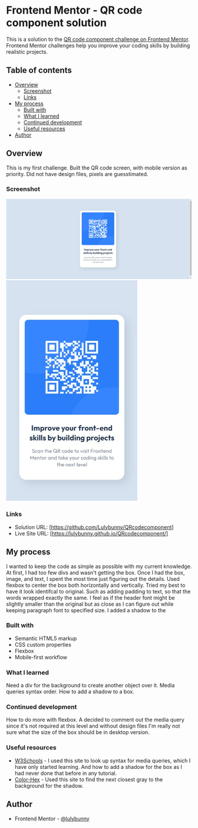 # Frontend Mentor - QR code component solution

This is a solution to the [QR code component challenge on Frontend Mentor](https://www.frontendmentor.io/challenges/qr-code-component-iux_sIO_H). Frontend Mentor challenges help you improve your coding skills by building realistic projects. 

## Table of contents

- [Overview](#overview)
  - [Screenshot](#screenshot)
  - [Links](#links)
- [My process](#my-process)
  - [Built with](#built-with)
  - [What I learned](#what-i-learned)
  - [Continued development](#continued-development)
  - [Useful resources](#useful-resources)
- [Author](#author)


## Overview

 This is my first challenge. Built the QR code screen, with mobile version as priority. Did not have design files, pixels are guesstimated. 

### Screenshot

![](./images/desktop.png)
![](./images/mobile.png)


### Links

- Solution URL: [https://github.com/Lulybunny/QRcodecomponent]
- Live Site URL: [https://lulybunny.github.io/QRcodecomponent/]

## My process

I wanted to keep the code as simple as possible with my current knowledge. At first, I had too few divs and wasn't getting the box.  Once I had the box, image, and text, I spent the most time just figuring out the details. Used flexbox to center the box both horizontally and vertically. Tried my best to have it look identifcal to original. Such as adding padding to text, so that the words wrapped exactly the same. I feel as if the header font might be slightly smaller than the original but as close as I can figure out while keeping paragraph font to specified size. I added a shadow to the 

### Built with

- Semantic HTML5 markup
- CSS custom properties
- Flexbox
- Mobile-first workflow

### What I learned
Need a div for the background to create another object over it.  Media queries syntax order. How to add a shadow to a box.

### Continued development

How to do more with flexbox. A decided to comment out the media query since it's not required at this level and without design files I'm really not sure what the size of the box should be in desktop version. 


### Useful resources

- [W3Schools](https://www.w3schools.com/) - I used this site to look up syntax for media queries, which I have only started learning. And how to add a shadow for the box as I had never done that before in any tutorial.
- [Color-Hex](https://www.color-hex.com/) - Used this site to find the next closest gray to the background for the shadow.

## Author

- Frontend Mentor - [@lulybunny](https://www.frontendmentor.io/profile/lulybunny)
